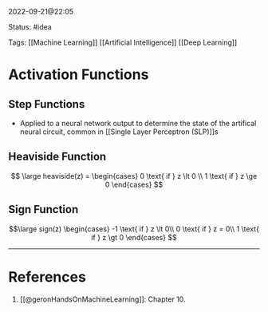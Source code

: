 2022-09-21@22:05

Status: #idea

Tags: [[Machine Learning]] [[Artificial Intelligence]] [[Deep Learning]]

# Activation Functions

## Step Functions
* Applied to a neural network output to determine the state of the artifical neural circuit, common in [[Single Layer Perceptron (SLP)]]s

## Heaviside Function
$$ \large
heaviside(z) = \begin{cases}
	0 \text{ if } z \lt 0 \\
	1 \text{ if } z \ge 0
\end{cases}
$$
## Sign Function
$$\large
sign(z) \begin{cases}
-1 \text{ if } z \lt 0\\
0  \text{  if } z = 0\\
1 \text{  if } z \gt 0
\end{cases}
$$

---
# References
1. [[@geronHandsOnMachineLearning]]: Chapter 10.
